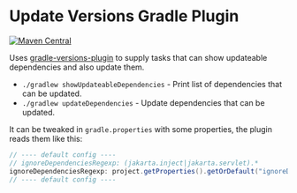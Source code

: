 # Update Versions Gradle Plugin

[![Maven Central](https://maven-badges.herokuapp.com/maven-central/se.bjurr.gradle.update-versions/se.bjurr.gradle.update-versions.gradle.plugin/badge.svg)](https://search.maven.org/artifact/se.bjurr.gradle.update-versions/se.bjurr.gradle.update-versions.gradle.plugin)

Uses [gradle-versions-plugin](https://github.com/ben-manes/gradle-versions-plugin) to supply tasks that can show updateable dependencies and also update them.

- `./gradlew showUpdateableDependencies` - Print list of dependencies that can be updated.
- `./gradlew updateDependencies` - Update dependencies that can be updated.

It can be tweaked in `gradle.properties` with some properties, the plugin reads them like this:

```groovy
// ---- default config ----
// ignoreDependenciesRegexp: (jakarta.inject|jakarta.servlet).*
ignoreDependenciesRegexp: project.getProperties().getOrDefault("ignoreDependenciesRegexp", ""),
// ---- default config ----
```
